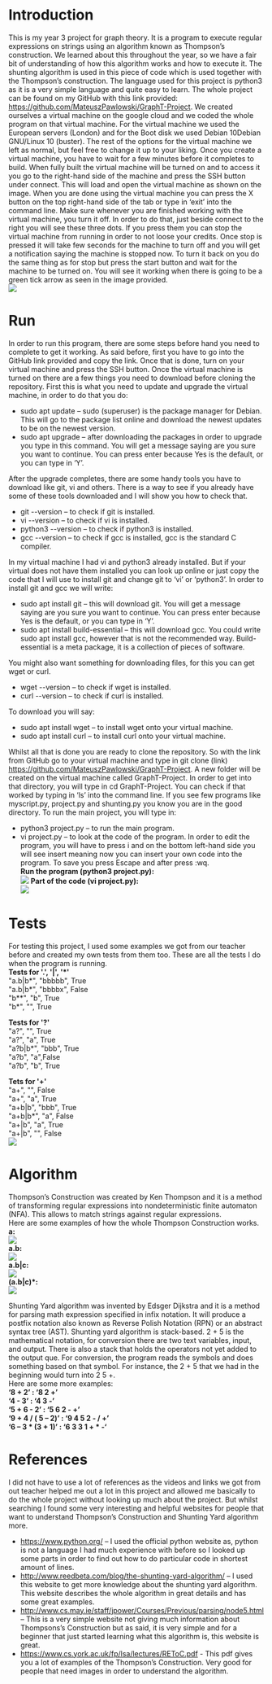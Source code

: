 # Introduction
This is my year 3 project for graph theory. It is a program to execute regular expressions on strings using an algorithm known as Thompson’s construction. We learned about this throughout the year, so we have a fair bit of understanding of how this algorithm works and how to execute it. The shunting algorithm is used in this piece of code which is used together with the Thompson’s construction. The language used for this project is python3 as it is a very simple language and quite easy to learn. The whole project can be found on my GitHub with this link provided: https://github.com/MateuszPawlowski/GraphT-Project.  We created ourselves a virtual machine on the google cloud and we coded the whole program on that virtual machine. For the virtual machine we used the European servers (London) and for the Boot disk we used Debian 10Debian GNU/Linux 10 (buster). The rest of the options for the virtual machine we left as normal, but feel free to change it up to your liking. Once you create a virtual machine, you have to wait for a few minutes before it completes to build. When fully built the virtual machine will be turned on and to access it you go to the right-hand side of the machine and press the SSH button under connect. This will load and open the virtual machine as shown on the image. When you are done using the virtual machine you can press the X button on the top right-hand side of the tab or type in ‘exit’ into the command line. Make sure whenever you are finished working with the virtual machine, you turn it off. In order to do that, just beside connect to the right you will see these three dots. If you press them you can stop the virtual machine from running in order to not loose your credits. Once stop is pressed it will take few seconds for the machine to turn off and you will get a notification saying the machine is stopped now. To turn it back on you do the same thing as for stop but press the start button and wait for the machine to be turned on. You will see it working when there is going to be a green tick arrow as seen in the image provided.  
![](images/virtualMachine.PNG)

# Run
In order to run this program, there are some steps before hand you need to complete to get it working. As said before, first you have to go into the GitHub link provided and copy the link. Once that is done, turn on your virtual machine and press the SSH button. Once the virtual machine is turned on there are a few things you need to download before cloning the repository. First this is what you need to update and upgrade the virtual machine, in order to do that you do: 
- sudo apt update – sudo (superuser) is the package manager for Debian. This will go to the package list online and download the newest updates to be on the newest version. 
-	sudo apt upgrade – after downloading the packages in order to upgrade you type in this command. You will get a message saying are you sure you want to continue. You can press enter because Yes is the default, or you can type in ‘Y’.  

After the upgrade completes, there are some handy tools you have to download like git, vi and others. There is a way to see if you already have some of these tools downloaded and I will show you how to check that.  
- git --version – to check if git is installed.  
- vi --version – to check if vi is installed.  
- python3 --version – to check if python3 is installed.  
- gcc --version – to check if gcc is installed, gcc is the standard C compiler.  

In my virtual machine I had vi and python3 already installed. But if your virtual does not have them installed you can look up online or just copy the code that I will use to install git and change git to ‘vi’ or ‘python3’. In order to install git and gcc we will write:
-	sudo apt install git – this will download git. You will get a message saying are you sure you want to continue. You can press enter because Yes is the default, or you can type in ‘Y’.
-	sudo apt install build-essential – this will download gcc. You could write sudo apt install gcc, however that is not the recommended way. Build-essential is a meta package, it is a collection of pieces of software.  

You might also want something for downloading files, for this you can get wget or curl.  
- wget --version – to check if wget is installed.  
- curl --version – to check if curl is installed.  

To download you will say:  
-	sudo apt install wget – to install wget onto your virtual machine.
-	sudo apt install curl – to install curl onto your virtual machine.  

Whilst all that is done you are ready to clone the repository. So with the link from GitHub go to your virtual machine and type in git clone (link) https://github.com/MateuszPawlowski/GraphT-Project. A new folder will be created on the virtual machine called GraphT-Project. In order to get into that directory, you will type in cd GraphT-Project. You can check if that worked by typing in ‘ls’ into the command line. If you see few programs like myscript.py, project.py and shunting.py you know you are in the good directory. To run the main project, you will type in:  
- python3 project.py – to run the main program.  
- vi project.py – to look at the code of the program. In order to edit the program, you will have to press i and on the bottom left-hand side you will see insert meaning now you can insert your own code into the program. To save you press Escape and after press :wq.  
**Run the program (python3 project.py):**  
![](images/virtualMachineRunning.PNG)
**Part of the code (vi project.py):**  
![](images/virtualMachineCode.PNG)

# Tests
For testing this project, I used some examples we got from our teacher before and created my own tests from them too. These are all the tests I do when the program is running.  
**Tests for '.', '|', '*'**  
"a.b|b*", "bbbbb", True  
"a.b|b*", "bbbbx", False  
"b**", "b", True  
"b*", "", True  
    
**Tests for '?'**  
"a?", "", True  
"a?", "a", True  
"a?b|b*", "bbb", True  
"a?b", "a",False  
"a?b", "b", True  

**Tets for '+'**  
"a+", "", False  
"a+", "a", True  
"a+b|b", "bbb", True  
"a+b|b*", "a", False  
"a+|b", "a", True  
"a+|b", "", False  
![](images/virtualMachineTests.PNG.PNG)  

# Algorithm
Thompson’s Construction was created by Ken Thompson and it is a method of transforming regular expressions into nondeterministic finite automaton (NFA). This allows to match strings against regular expressions.  
Here are some examples of how the whole Thompson Construction works.  
**a:**  
![](images/VMa.PNG)  
**a.b:**  
![](images/VMab.PNG)  
**a.b|c:**  
![](images/VMabOrC.PNG)  
**(a.b|c)*:**  
![](images/VMabOrCStar.PNG)

Shunting Yard algorithm was invented by Edsger Dijkstra and it is a method for parsing math expression specified in infix notation. It will produce a postfix notation also known as Reverse Polish Notation (RPN) or an abstract syntax tree (AST). Shunting yard algorithm is stack-based. 2 + 5 is the mathematical notation, for conversion there are two text variables, input, and output. There is also a stack that holds the operators not yet added to the output que. For conversion, the program reads the symbols and does something based on that symbol. For instance, the 2 + 5 that we had in the beginning would turn into 2 5 +.  
Here are some more examples:  
**‘8 + 2’ : ‘8 2 +’**  
**‘4 - 3’ : ‘4 3 -’**  
**‘5 + 6 - 2’ : ‘5 6 2 - +’**  
**‘9 + 4 / ( 5 – 2)’ : ‘9 4 5 2 - / +’**  
**‘6 – 3 * (3 + 1)’ : ‘6 3 3 1 + * -‘**  

# References
I did not have to use a lot of references as the videos and links we got from out teacher helped me out a lot in this project and allowed me basically to do the whole project without looking up much about the project. But whilst searching I found some very interesting and helpful websites for people that want to understand Thompson’s Construction and Shunting Yard algorithm more.  
- https://www.python.org/ – I used the official python website as, python is not a language I had much experience with before so I looked up some parts in order to find out how to do particular code in shortest amount of lines.  
- http://www.reedbeta.com/blog/the-shunting-yard-algorithm/ – I used this website to get more knowledge about the shunting yard algorithm. This website describes the whole algorithm in great details and has some great examples.  
- http://www.cs.may.ie/staff/jpower/Courses/Previous/parsing/node5.html – This is a very simple website not giving much information about Thompsons’s Construction but as said, it is very simple and for a beginner that just started learning what this algorithm is, this website is great.  
- https://www.cs.york.ac.uk/fp/lsa/lectures/REToC.pdf - This pdf gives you a lot of examples of the Thompson’s Construction. Very good for people that need images in order to understand the algorithm.

